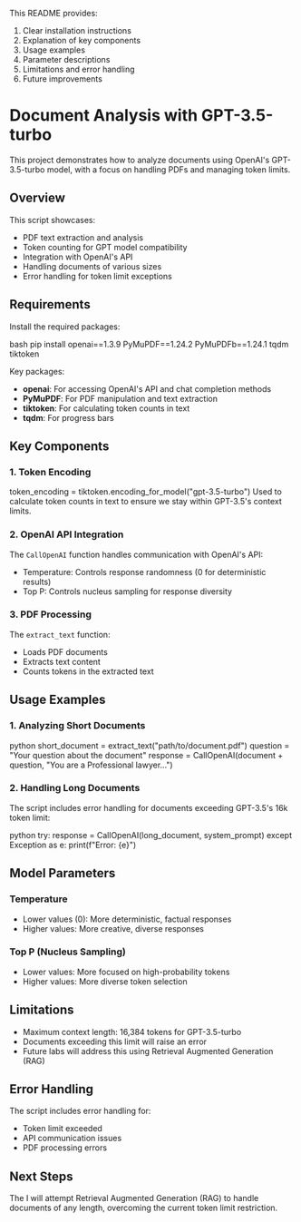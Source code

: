 This README provides:

1. Clear installation instructions
2. Explanation of key components
3. Usage examples
4. Parameter descriptions
5. Limitations and error handling
6. Future improvements

# Document Analysis with GPT-3.5-turbo

This project demonstrates how to analyze documents using OpenAI's GPT-3.5-turbo model, with a focus on handling PDFs and managing token limits.

## Overview

This script showcases:
- PDF text extraction and analysis
- Token counting for GPT model compatibility
- Integration with OpenAI's API
- Handling documents of various sizes
- Error handling for token limit exceptions

## Requirements

Install the required packages:

bash
pip install openai==1.3.9 PyMuPDF==1.24.2 PyMuPDFb==1.24.1 tqdm tiktoken


Key packages:
- **openai**: For accessing OpenAI's API and chat completion methods
- **PyMuPDF**: For PDF manipulation and text extraction
- **tiktoken**: For calculating token counts in text
- **tqdm**: For progress bars

## Key Components

### 1. Token Encoding


token_encoding = tiktoken.encoding_for_model("gpt-3.5-turbo")
Used to calculate token counts in text to ensure we stay within GPT-3.5's context limits.

### 2. OpenAI API Integration
The `CallOpenAI` function handles communication with OpenAI's API:
- Temperature: Controls response randomness (0 for deterministic results)
- Top P: Controls nucleus sampling for response diversity

### 3. PDF Processing
The `extract_text` function:
- Loads PDF documents
- Extracts text content
- Counts tokens in the extracted text

## Usage Examples

### 1. Analyzing Short Documents
python
short_document = extract_text("path/to/document.pdf")
question = "Your question about the document"
response = CallOpenAI(document + question, "You are a Professional lawyer...")


### 2. Handling Long Documents
The script includes error handling for documents exceeding GPT-3.5's 16k token limit:

python
try:
response = CallOpenAI(long_document, system_prompt)
except Exception as e:
print(f"Error: {e}")


## Model Parameters

### Temperature
- Lower values (0): More deterministic, factual responses
- Higher values: More creative, diverse responses

### Top P (Nucleus Sampling)
- Lower values: More focused on high-probability tokens
- Higher values: More diverse token selection

## Limitations

- Maximum context length: 16,384 tokens for GPT-3.5-turbo
- Documents exceeding this limit will raise an error
- Future labs will address this using Retrieval Augmented Generation (RAG)

## Error Handling

The script includes error handling for:
- Token limit exceeded
- API communication issues
- PDF processing errors

## Next Steps

The I will attempt Retrieval Augmented Generation (RAG) to handle documents of any length, overcoming the current token limit restriction.


